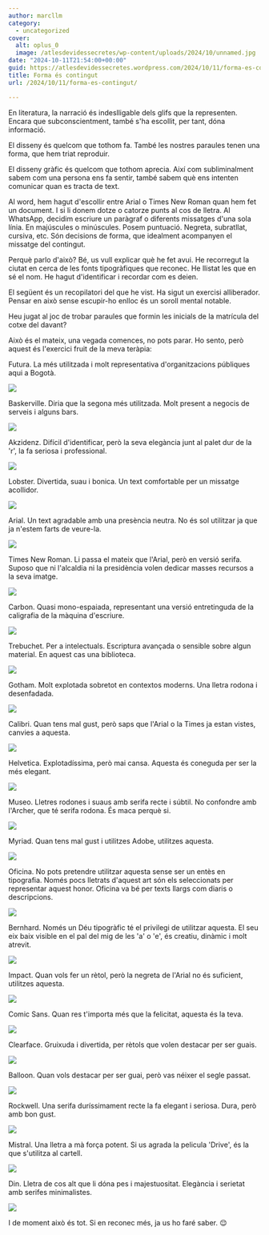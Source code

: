 ```yaml
---
author: marcllm
category:
  - uncategorized
cover:
  alt: oplus_0
  image: /atlesdevidessecretes/wp-content/uploads/2024/10/unnamed.jpg
date: "2024-10-11T21:54:00+00:00"
guid: https://atlesdevidessecretes.wordpress.com/2024/10/11/forma-es-contingut/
title: Forma és contingut
url: /2024/10/11/forma-es-contingut/

---
```

En literatura, la narració és indeslligable dels glifs que la representen. Encara que subconscientment, també s'ha escollit, per tant, dóna informació.  

El disseny és quelcom que tothom fa. També les nostres paraules tenen una forma, que hem triat reproduir.

El disseny gràfic és quelcom que tothom aprecia. Així com subliminalment sabem com una persona ens fa sentir, també sabem què ens intenten comunicar quan es tracta de text.

Al word, hem hagut d'escollir entre Arial o Times New Roman quan hem fet un document. I si li donem dotze o catorze punts al cos de lletra. Al WhatsApp, decidim escriure un paràgraf o diferents missatges d'una sola línia. En majúscules o minúscules. Posem puntuació. Negreta, subratllat, cursiva, etc. Són decisions de forma, que idealment acompanyen el missatge del contingut.



Perquè parlo d'això? Bé, us vull explicar què he fet avui. He recorregut la ciutat en cerca de les fonts tipogràfiques que reconec. He llistat les que en sé el nom. He hagut d'identificar i recordar com es deien.

El següent és un recopilatori del que he vist. Ha sigut un exercisi alliberador. Pensar en això sense escupir-ho enlloc és un soroll mental notable.

Heu jugat al joc de trobar paraules que formin les inicials de la matrícula del cotxe del davant?

Això és el mateix, una vegada comences, no pots parar. Ho sento, però aquest és l'exercici fruit de la meva teràpia:



Futura. La més utilitzada i molt representativa d'organitzacions públiques aqui a Bogotà.

![](https://blogger.googleusercontent.com/img/b/R29vZ2xl/AVvXsEjba8hKMYShUELY82Zevi8suF3ERy1XQcsyRPAto3HKuVe_Y9X09jMSlCZlaqskXvMeMGNmaciosfnKqeBUTFouau8INlE1hUWDz_EzEG7full1rw5Y8yb1WFtt8nQXx-Ue9mmv1bpDFFJNeUVl6bPd2mXVRtFlSuKO8PI3eGd_-R53eJDU2fS6tpH4ZCwE/s1600/unnamed.jpg)



Baskerville. Diria que la segona més utilitzada. Molt present a negocis de serveis i alguns bars.

![](https://blogger.googleusercontent.com/img/b/R29vZ2xl/AVvXsEhc67fSBjuFMnL7jLpJE_1kih5bmDZPVnM72rK-HQa92xDQWck8PdX-RjawDzuKLo7PIugSHNiUfgkoLE77v6syb9U_wo0X0r0bJ1gfVW6pmBOfmCQrMEm3RVF9IXszlLs0xeyFMwEQNUwYZLXI1yOIZDua8x3gn3p8eI6cyVgZHpM4HM0_lP67oI9JttJ_/s1600/unnamed%20%281%29.jpg)



Akzidenz. Difícil d'identificar, però la seva elegància junt al palet dur de la 'r', la fa seriosa i professional.

![](https://blogger.googleusercontent.com/img/b/R29vZ2xl/AVvXsEirEO6kgDNT_-9WyVcpFPkK83QeeukN5eDqXkqjE0gQcd-V7bojSJ5MtF2ubWOvXihtc_txxQC4nT-_waUrWwXjOhUbbpwYKF25u88S0nqOYK6LzG9OcrHGUcjtoXCfif6zqcANVABekzwO4pZgrnaENRK8blLmOh0SwynXC6P29Nj7g8bcC9WMNmGmCnLH/s1600/unnamed%20%282%29.jpg)



Lobster. Divertida, suau i bonica. Un text comfortable per un missatge acollidor.

![](https://blogger.googleusercontent.com/img/b/R29vZ2xl/AVvXsEh3ORiejTzWvjH-_T_iYeSLZWNRNjwJW8mdA6PfG20wnQ3mQO4SppM9iF4DX7efP9bX-toVzgLBRYb3tT0SYTrd6aXvnczSR3qEpQ09FpFKCsVurcu4Yt51dqpQRv1kAcQdNmeUNycM8GyxK7TMi7x0xJeGwByOva7j7v2-tSItOtHV8MRSBlv0cdrWTMkU/s1600/unnamed%20%283%29.jpg)



Arial. Un text agradable amb una presència neutra. No és sol utilitzar ja que ja n'estem farts de veure-la.

![](https://blogger.googleusercontent.com/img/b/R29vZ2xl/AVvXsEjPCswn_p5MbGJgVb5CkwOk9VMPkqP3S4tVfZSPXubEoVEriigBhDDnU_iwVpq0L3H1ilJYOjgUJkqP-TevXO77FcZIeybFCaYivFNb9okFHMOMt3Xwt4uvhuqdzP6COkWgU__LKue07JIJ6l9kfwShIpqMHDne5N4AWQVFV5f2IZ9POOWNnR2axu4HFA8V/s1600/unnamed%20%284%29.jpg)



Times New Roman. Li passa el mateix que l'Arial, però en versió serifa. Suposo que ni l'alcaldia ni la presidència volen dedicar masses recursos a la seva imatge.

![](https://blogger.googleusercontent.com/img/b/R29vZ2xl/AVvXsEhR10tlYlNKOfdhwLWM3-ZjQXG8p7c9e3ZMMrfnC-ZtOYFKlheFPQJwxiEyEWa3payyZRrJzdN48RrnzW6CEMwKk3QkEDQsNFDDiLLSuMJnDynFGmx2HJQKQxr-TnkQQXhxhMWnGTHSX2U8sNlDxFIJIBLUT_GD1qKzuekGqBgHtyVUzR6ILBapfKZ34RhB/s1600/unnamed%20%285%29.jpg)



Carbon. Quasi mono-espaiada, representant una versió entretinguda de la caligrafia de la màquina d'escriure.

![](https://blogger.googleusercontent.com/img/b/R29vZ2xl/AVvXsEh3MGPehxTfacIrEKrWBhYDN3SrR0otBHZBZ7wnBTy9XsR8SCYHU6YS_nhPVwCSQf_sDOkYQ0fNgmxXSRmenkcq8j5z424shAGNU83Tijn6bw2thOuRFVebv1UZtsYEa68KzDANM1paAyBFR-2Us-bhiDpT46dkdm9c98CK7F2QhH7z5g1XIr1ON8o0MXhj/s1600/unnamed%20%286%29.jpg)



Trebuchet. Per a intelectuals. Escriptura avançada o sensible sobre algun material. En aquest cas una biblioteca.

![](https://blogger.googleusercontent.com/img/b/R29vZ2xl/AVvXsEiatTFLZ0Pnw9rc3moE7scop56fZlmMH2lPtfYkbPi_1DWrRVlKFdVWcp8453DNT6NgZ8knVuUbHEWFvB_bSKW-5fLV4Ii5l-V28W3_YFvhKk7AYTcLTx3Mma5UrGM7LT4Hdl40MWN0NSBx6-c0HO4Sc61P1JZMXJbwua6lvcmnAI_wrk2Z1OWyKRjfibhC/s1600/unnamed%20%287%29.jpg)



Gotham. Molt explotada sobretot en contextos moderns. Una lletra rodona i desenfadada.

![](https://blogger.googleusercontent.com/img/b/R29vZ2xl/AVvXsEiNr1iBqVRmF5djXSC0IPSmXKUUTKX6TPsL3qOKiKvsjUsVzRjQJcnmofljr8-WfebwtpwbCBMSYq50jUOv3J-kKW_XGPNgcFnDgErEGUt-E003b2G__nTABDF-jLNHk1PHYVxV-RC_6b5KsIp_PGvz-QiZJm7HWl4y1mQdZd5TB8dSXv7_bK_jeL4Gjx_A/s1600/unnamed%20%288%29.jpg)



Calibri. Quan tens mal gust, però saps que l'Arial o la Times ja estan vistes, canvies a aquesta.

![](https://blogger.googleusercontent.com/img/b/R29vZ2xl/AVvXsEgr0Saq627-f6-VhX9QvajhyphenhyphenpdQ7nICZzUlwy4EjyCjz2YEUucaTUY9Dsjfd7nJwmtLsTC5EWbpdLXSGK8jqS8Rr0put-bXOIwEBnrbfY-CzK3PKSWrzceBeO7FeIsCz5gDqCskXR69g2vr9UozwEX297b9Lvi8EqKxlucPAMeNJkzJuldrDXunUtHzphye/s1600/unnamed%20%289%29.jpg)



Helvetica. Explotadíssima, però mai cansa. Aquesta és coneguda per ser la més elegant.

![](https://blogger.googleusercontent.com/img/b/R29vZ2xl/AVvXsEiRdcUk3INgWu1_kzE9Kx7zI2e7I_xxqVm4BIRqCzYgYvVKI9bbMjnF3psxLhR_f4NbgRS3Rn6p2RlhiBBgbs4EQTEFTJRcydjFgOL9gvEC79-S59c4g3-nBJ2v1lLBFfmrvsJrhP8Zos-m2tFSXxFw3RgumQRSp3RSiT9HwAGT4p9L8L7pRFayyAeoWuzY/s1600/unnamed%20%2810%29.jpg)



Museo. Lletres rodones i suaus amb serifa recte i súbtil. No confondre amb l'Archer, que té serifa rodona. És maca perquè si.

![](https://blogger.googleusercontent.com/img/b/R29vZ2xl/AVvXsEjFJNRtlH-sQEsCflGBEtry9B5vJD6a76Hz0owC_sa3aZgQzM9CK4WgTMFJEjUF_Zf6OnRbTM3d05Ti-3KTmxIIGlSsYuGP-RGVRNDYdZTHaCvQjP3Z4UzD8E6frOUhzZb9c-tuUZ2FREfwF8PEL4PJjaV7HRKiRtyCpiGya9lkDaI0dBRZM0DocKMkXkpf/s1600/unnamed%20%2811%29.jpg)



Myriad. Quan tens mal gust i utilitzes Adobe, utilitzes aquesta.

![](https://blogger.googleusercontent.com/img/b/R29vZ2xl/AVvXsEii4i4GTlANS8wW6NHWMYdvDxkt92wMWPilj_60dMWhGuj0MGUkuX281zhMDrr2JBclzoDcc8dfZNwxFrU8FXZ3nC1DpSTtS1QgweDsCeiM1yf_2-LcU_hsWXhsefT2gxzu6WLpeNnFDedQFzQEd20vKxwWF3JSPTGRKwazGeic9QBYodBhEIKmQVE6dwTl/s1600/unnamed%20%2812%29.jpg)



Oficina. No pots pretendre utilitzar aquesta sense ser un entès en tipografia. Només pocs lletrats d'aquest art són els seleccionats per representar aquest honor. Oficina va bé per texts llargs com diaris o descripcions.

![](https://blogger.googleusercontent.com/img/b/R29vZ2xl/AVvXsEhsRkSTOnMQU0YswPVI_EoRdQ-qzCOZOBNbHePr5kDtGyojgpS2FeDVj3Npb6yKxlPEkNBdOB66PjbEBFO9f5Tu8m8n6svdPhdnyS64W-Uk6HEb1qJEhFWKVYtKLtb_9OOQPnEe9Fa__zLZtP7SfeOzDVs18oiTgA_n6htvpTOMt3Jp7YMb0ctig5tpziWh/s1600/unnamed%20%2813%29.jpg)



Bernhard. Només un Déu tipogràfic té el privilegi de utilitzar aquesta. El seu eix baix visible en el pal del mig de les 'a' o 'e', és creatiu, dinàmic i molt atrevit.

![](https://blogger.googleusercontent.com/img/b/R29vZ2xl/AVvXsEh5o1stImuKR11eOE3H09PHidZPEhsk9zTWK2hoqUc88UqlCWBgXSkcCRj826E0FIbVfitRt4_NBaAbBeywLQdsDDmX723C9EGgmk3_JXqmAwL8jSaP1Iy1Gp1uwWXstY0NFGDJE2gMv2yY6vrVpUUJUxfmwD8lZfH78R7SVBc55Q0qLTIrwXzyKbGNSyC4/s1600/unnamed%20%2814%29.jpg)



Impact. Quan vols fer un rètol, però la negreta de l'Arial no és suficient, utilitzes aquesta.

![](https://blogger.googleusercontent.com/img/b/R29vZ2xl/AVvXsEgnM2e3Hhiqwvra0ZBdvBpg5OkClyEn61hhZudR5yfFXThgDsmym3mW9E0te_4dgAU4_KNh1qB7n8b8p6ERVHdVReNfZ1gR_Nf945gebpt6Te6pDczmVP1hCSoBBPSne2RxP5FygIzj0kDIIMTCWY9-Q7U1evUfYA0W4R3TTABfmj7npGfzX0h7m_r7Bymt/s1600/unnamed%20%2815%29.jpg)



Comic Sans. Quan res t'importa més que la felicitat, aquesta és la teva.

![](https://blogger.googleusercontent.com/img/b/R29vZ2xl/AVvXsEgZiirxWS68QhArAtWGWRKfNOzXMiSF40vqdxu6s-XYOkk5_pGkZJ7pl805oOD19C5Nwa51QrJ3deADa8PSoF4XvmlAW8QAXU1KRdIyezxlfyxRqBJtlgg73DEL04TKkHJULa_2b9oglHspAi3ZsjoK57-nBdTDaxKONHFEX3EEw4pJe0l3m4w_thQTFyfe/s1600/unnamed%20%2816%29.jpg)



Clearface. Gruixuda i divertida, per rètols que volen destacar per ser guais.

![](https://blogger.googleusercontent.com/img/b/R29vZ2xl/AVvXsEh3KC3cJbXm8XFfc2LXKxcPCOx6D6dvFamB8oaJKY6dAH_utYB0SV3esfaj9dCnssmkG6vlL8LjgmbQZj_XjuYB-nv3ZftQSgVkCGeqNR1d6V999lHbnm-EHQRch1DmNwSzVa_NkWg-RbJ0LLmJ6Zo5UpQTKPE1INmWzPe-lWXGpW74g_RTCeXh3wDc0YS3/s1600/unnamed%20%2817%29.jpg)



Balloon. Quan vols destacar per ser guai, però vas néixer el segle passat.

![](https://blogger.googleusercontent.com/img/b/R29vZ2xl/AVvXsEjoHx2RO76rQpZ4iUNcgpsqEkvBmt2SZ0c3uUOpevUydc90rTmBLszoP4giIV0crQHhm_BnsFWJQiEg6bJLsEdqyguRDk30MJ2DPTknE9rUDovfDnZQ-lBCkdHV6Bgy0B5lDOO4hWKbexfPc3PrLF7we4KaIe5ALmVqSDwaGdwc9CRDYxqpnIvN5ux5wcDp/s1600/unnamed%20%2818%29.jpg)

Rockwell. Una serifa duríssimament recte la fa elegant i seriosa. Dura, però amb bon gust.



![](https://blogger.googleusercontent.com/img/b/R29vZ2xl/AVvXsEgXem85lAizuE06z-TvmXl12UiYWTODsPBrK2X6Vxf0YvFjM8by0nuTtGdE6pX4x1Xsvi2CarYpIWeattf0BmhG_xHW2Duf0y0QlN_k5mpMXhpfE5Z0e1eKQfPm_tuKkAxcm2FnJqdhTTkhHkYSIbmXinBsM1MW4mVYjrIjPER2ZKFEJVJjF9Vr5QwghVHP/s1600/unnamed%20%2819%29.jpg)

Mistral. Una lletra a mà força potent. Si us agrada la pelicula 'Drive', és la que s'utilitza al cartell.

[![](https://blogger.googleusercontent.com/img/a/AVvXsEhyFxhQGpyxiTdi7irYBuvM5QjqWvtyKvfVH3QLfZv_IkZ-oqgINeBaPiSXqlrOTFGXW3gj05ALcMR9iqx_Xhay_vz7BwayuGThqYFkYTqmfXg_2Np5hyvoSpc7zd_vjp2XZkIGnEBj9sDC3MdyzDKeCgh5IvNQDe18265wkiPHq0pcaZIC1pO5VcHvQmR5)](https://blogger.googleusercontent.com/img/a/AVvXsEhyFxhQGpyxiTdi7irYBuvM5QjqWvtyKvfVH3QLfZv_IkZ-oqgINeBaPiSXqlrOTFGXW3gj05ALcMR9iqx_Xhay_vz7BwayuGThqYFkYTqmfXg_2Np5hyvoSpc7zd_vjp2XZkIGnEBj9sDC3MdyzDKeCgh5IvNQDe18265wkiPHq0pcaZIC1pO5VcHvQmR5)



Din. Lletra de cos alt que li dóna pes i majestuositat. Elegància i serietat amb serifes minimalistes.

[![](https://blogger.googleusercontent.com/img/a/AVvXsEhAJCblwe6KcTYRdVCt-wjTFS0jCV0zbb9bT2GQNtEU1eUYSk19Rj29LkzhbPy4AkpK4Ro_sPahfEDLgWaHDnHUWucqEyjJ9U0T0c_fYWsTgAw3fJLmeSjiImsY__eeqNuE03n7CVfUIWPNPBmA42PT-ANsyRCwf9hNHaaxRrtL589t8W8FGkCSuLjPDT4o)](https://blogger.googleusercontent.com/img/a/AVvXsEhAJCblwe6KcTYRdVCt-wjTFS0jCV0zbb9bT2GQNtEU1eUYSk19Rj29LkzhbPy4AkpK4Ro_sPahfEDLgWaHDnHUWucqEyjJ9U0T0c_fYWsTgAw3fJLmeSjiImsY__eeqNuE03n7CVfUIWPNPBmA42PT-ANsyRCwf9hNHaaxRrtL589t8W8FGkCSuLjPDT4o)




I de moment això és tot. Si en reconec més, ja us ho faré saber. 😌

